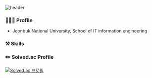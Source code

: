 ![header](https://capsule-render.vercel.app/api?type=waving&color=674ECC&height=100&section=header&text=Welcome&fontSize=60&animation=fadeIn&fontColor=98A5B3)




### 🙋🏻‍♂️ Profile
- Jeonbuk National University, School of IT information engineering

### ⚒️ Skills

### ✏️ Solved.ac Profile
[![Solved.ac
프로필](http://mazassumnida.wtf/api/v2/generate_badge?boj=dlsrks0631)](https://solved.ac/dlsrks0631)
